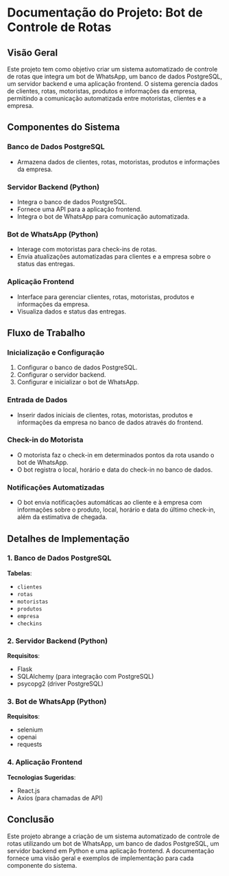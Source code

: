 # Documentação do Projeto: Bot de Controle de Rotas

## Visão Geral

Este projeto tem como objetivo criar um sistema automatizado de controle de rotas que integra um bot de WhatsApp, um banco de dados PostgreSQL, um servidor backend e uma aplicação frontend. O sistema gerencia dados de clientes, rotas, motoristas, produtos e informações da empresa, permitindo a comunicação automatizada entre motoristas, clientes e a empresa.

## Componentes do Sistema

### Banco de Dados PostgreSQL
- Armazena dados de clientes, rotas, motoristas, produtos e informações da empresa.

### Servidor Backend (Python)
- Integra o banco de dados PostgreSQL.
- Fornece uma API para a aplicação frontend.
- Integra o bot de WhatsApp para comunicação automatizada.

### Bot de WhatsApp (Python)
- Interage com motoristas para check-ins de rotas.
- Envia atualizações automatizadas para clientes e a empresa sobre o status das entregas.

### Aplicação Frontend
- Interface para gerenciar clientes, rotas, motoristas, produtos e informações da empresa.
- Visualiza dados e status das entregas.

## Fluxo de Trabalho

### Inicialização e Configuração
1. Configurar o banco de dados PostgreSQL.
2. Configurar o servidor backend.
3. Configurar e inicializar o bot de WhatsApp.

### Entrada de Dados
- Inserir dados iniciais de clientes, rotas, motoristas, produtos e informações da empresa no banco de dados através do frontend.

### Check-in do Motorista
- O motorista faz o check-in em determinados pontos da rota usando o bot de WhatsApp.
- O bot registra o local, horário e data do check-in no banco de dados.

### Notificações Automatizadas
- O bot envia notificações automáticas ao cliente e à empresa com informações sobre o produto, local, horário e data do último check-in, além da estimativa de chegada.

## Detalhes de Implementação

### 1. Banco de Dados PostgreSQL

**Tabelas**:
- `clientes`
- `rotas`
- `motoristas`
- `produtos`
- `empresa`
- `checkins`

### 2. Servidor Backend (Python)

**Requisitos**:
- Flask
- SQLAlchemy (para integração com PostgreSQL)
- psycopg2 (driver PostgreSQL)

### 3. Bot de WhatsApp (Python)

**Requisitos**:
- selenium
- openai
- requests

### 4. Aplicação Frontend

**Tecnologias Sugeridas**:
- React.js
- Axios (para chamadas de API)

## Conclusão

Este projeto abrange a criação de um sistema automatizado de controle de rotas utilizando um bot de WhatsApp, um banco de dados PostgreSQL, um servidor backend em Python e uma aplicação frontend. A documentação fornece uma visão geral e exemplos de implementação para cada componente do sistema.

